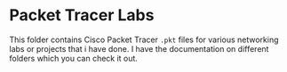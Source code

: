 # Packet Tracer Labs  
This folder contains Cisco Packet Tracer `.pkt` files for various networking labs or projects that i have done. I have the documentation on different folders which you can check it out.
